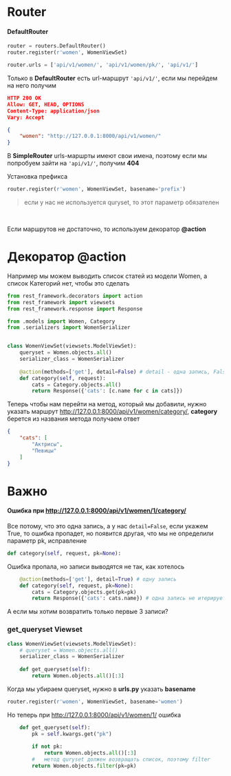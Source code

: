 # Router

#### DefaultRouter
```py
router = routers.DefaultRouter()
router.register(r'women', WomenViewSet)

router.urls = ['api/v1/women/', 'api/v1/women/pk/', 'api/v1/']
```

Только в **DefaultRouter** есть url-маршрут `'api/v1/'`, если мы перейдем на него получим

```json
HTTP 200 OK
Allow: GET, HEAD, OPTIONS
Content-Type: application/json
Vary: Accept

{
    "women": "http://127.0.0.1:8000/api/v1/women/"
}
```

В **SimpleRouter** urls-маршрты имеют свои имена, поэтому если мы попробуем зайти на `'api/v1/'`, получим **404**

Установка префикса
```py
router.register(r'women', WomenViewSet, basename='prefix')
```

>eсли у нас не используется quryset, то этот параметр обязателен

<br>

Если маршрутов не достаточно, то используем декоратор **@action**

# Декоратор @action

Например мы можем выводить список статей из модели Women, а список Категорий нет, чтобы это сделать 

```py
from rest_framework.decorators import action
from rest_framework import viewsets
from rest_framework.response import Response

from .models import Women, Category
from .serializers import WomenSerializer


class WomenViewSet(viewsets.ModelViewSet):
    queryset = Women.objects.all()
    serializer_class = WomenSerializer
    
    @action(methods=['get'], detail=False) # detail - одна запись, False, потому что список
    def category(self, request):
        cats = Category.objects.all()
        return Response({'cats': [c.name for c in cats]})
```

Теперь чтобы нам перейти на метод, который мы добавили, нужно указать маршрут http://127.0.0.1:8000/api/v1/women/category/, **category** берется из названия метода получаем ответ

```json
{
    "cats": [
        "Актрисы",
        "Певицы"
    ]
}
```

# Важно

#### Ошибка при http://127.0.0.1:8000/api/v1/women/1/category/

Все потому, что это одна запись, а у нас `detail=False`, если укажем True, то ошибка пропадет, но появится другая, что мы не определили параметр pk, исправление 

```py
def category(self, request, pk=None):
```

Ошибка пропала, но записи выводятся не так, как хотелось

```py
    @action(methods=['get'], detail=True) # одну запись
    def category(self, request, pk=None): 
        cats = Category.objects.get(pk=pk) 
        return Response({'cats': cats.name}) # одна запись не итерируется 
```

А если мы хотим возвратить только первые 3 записи?

### get_queryset Viewset

```py
class WomenViewSet(viewsets.ModelViewSet):
    # queryset = Women.objects.all() 
    serializer_class = WomenSerializer
    
    def get_queryset(self):
        return Women.objects.all()[:3]
```
Когда мы убираем queryset, нужно в **urls.py** указать **basename**
```py
router.register(r'women', WomenViewSet, basename='women')
```

Но теперь при http://127.0.0.1:8000/api/v1/women/1/ ошибка 

```py
    def get_queryset(self):
        pk = self.kwargs.get("pk")
        
        if not pk:
            return Women.objects.all()[:3]
        #   метод quryset должен возвращать список, поэтому filter
        return Women.objects.filter(pk=pk) 
```
